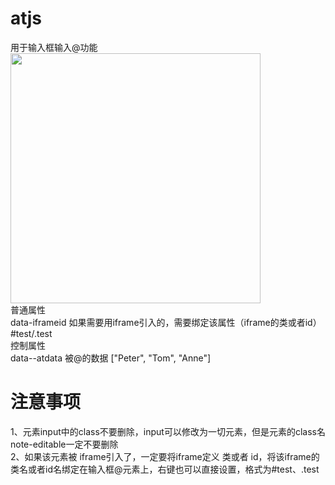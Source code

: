 # atjs
用于输入框输入@功能<br>
<img src="http://www.wware.org/img/@@@.jpg?_5cc8" width="400px"><br>
普通属性<br>
data-iframeid	如果需要用iframe引入的，需要绑定该属性（iframe的类或者id）	#test/.test<br>
控制属性<br>
data--atdata	被@的数据	["Peter", "Tom", "Anne"]<br>
# 注意事项
1、元素input中的class不要删除，input可以修改为一切元素，但是元素的class名 note-editable一定不要删除<br>
2、如果该元素被 iframe引入了，一定要将iframe定义 类或者 id，将该iframe的类名或者id名绑定在输入框@元素上，右键也可以直接设置，格式为#test、.test<br>
